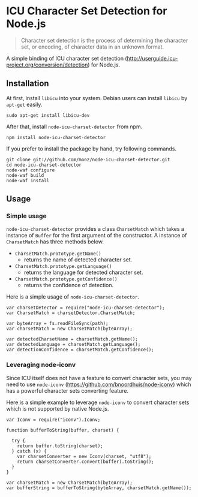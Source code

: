 # ICU Character Set Detection for Node.js

>Character set detection is the process of determining the character set, or encoding, of character data in an unknown format.

A simple binding of ICU character set detection (http://userguide.icu-project.org/conversion/detection) for Node.js.

## Installation

At first, install `libicu` into your system. Debian users can install `libicu` by `apt-get` easily.

    sudo apt-get install libicu-dev

After that, install `node-icu-charset-detector` from npm.

    npm install node-icu-charset-detector

If you prefer to install the package by hand, try following commands.

    git clone git://github.com/mooz/node-icu-charset-detector.git
    cd node-icu-charset-detector
    node-waf configure
    node-waf build
    node-waf install

## Usage

### Simple usage

`node-icu-charset-detector` provides a class `CharsetMatch` which takes a instance of `Buffer` for the first argument of the constructor. A instance of `CharsetMatch` has three methods below.

- `CharsetMatch.prototype.getName()`
  - returns the name of detected character set.
- `CharsetMatch.prototype.getLanguage()`
  - returns the language for detected character set.
- `CharsetMatch.prototype.getConfidence()`
  - returns the confidence of detection.

Here is a simple usage of `node-icu-charset-detector`.

    var charsetDetector = require("node-icu-charset-detector");
    var CharsetMatch = charsetDetector.CharsetMatch;
    
    var byteArray = fs.readFileSync(path);
    var charsetMatch = new CharsetMatch(byteArray);
    
    var detectedCharsetName = charsetMatch.getName();
    var detectedLanguage = charsetMatch.getLanguage();
    var detectionConfidence = charsetMatch.getConfidence();

### Leveraging node-iconv

Since ICU itself does not have a feature to convert character sets, you may need to use `node-iconv` (https://github.com/bnoordhuis/node-iconv) which has a powerful character sets converting feature.

Here is a simple example to leverage `node-iconv` to convert character sets which is not supported by native Node.js.

    var Iconv = require("iconv").Iconv;
    
    function bufferToString(buffer, charset) {
    
      try {
        return buffer.toString(charset);
      } catch (x) {
        var charsetConverter = new Iconv(charset, "utf8");
        return charsetConverter.convert(buffer).toString();
      }
    }
    
    var charsetMatch = new CharsetMatch(byteArray);
    var bufferString = bufferToString(byteArray, charsetMatch.getName());
